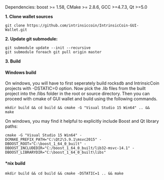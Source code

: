 Dependencies: boost >= 1.58, CMake >= 2.8.6, GCC >=4.7.3, Qt >=5.0

**1. Clone wallet sources**

```
git clone https://github.com/intrinsiccoin/IntrinsicCoin-GUI-Wallet.git
```

**2. Update git submodule:**

```
git submodule update --init --recursive
git submodule foreach git pull origin master
```

**3. Build**

#### Windows build

On windows, you will have to first seperately build rocksdb and IntrinsicCoin projects with -DSTATIC=0 option. Now pick the .lib files from the built project into the /libs folder in the root or source directory. Then you can proceed with cmake of GUI wallet and build using the following commands.

```
mkdir build && cd build && cmake -G "Visual Studio 15 Win64" .. && make
```

On windows, you may find it helpful to explicitly include Boost and Qt library paths:

```
cmake -G "Visual Studio 15 Win64" -DCMAKE_PREFIX_PATH="C:\Qt2\5.9.1\msvc2015" -DBOOST_ROOT="C:\boost_1_64_0_built" -DBOOST_INCLUDEDIR="C:/boost_1_64_0_built/lib32-msvc-14.1" -DBOOST_LIBRARYDIR="C:\boost_1_64_0_built\libs"
 ```
#### *nix build
```
mkdir build && cd build && cmake -DSTATIC=1 .. && make
```


